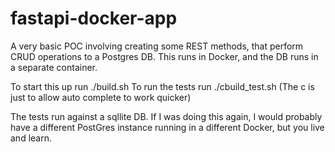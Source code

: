 # fastapi-docker-app

A very basic POC involving creating some REST methods, that perform CRUD operations to a Postgres DB.
This runs in Docker, and the DB runs in a separate container.

To start this up run ./build.sh
To run the tests run ./cbuild_test.sh (The c is just to allow auto complete to work quicker)

The tests run against a sqllite DB. If I was doing this again, I would probably have a different PostGres instance running in a different Docker, but you live and learn.
